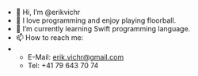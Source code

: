 - 👋 Hi, I’m @erikvichr
- 👀 I love programming and enjoy playing floorball.
- 🌱 I’m currently learning Swift programming language. 
- 📫 How to reach me:
-   - E-Mail: erik.vichr@gmail.com
    - Tel: +41 79 643 70 74

<!---
erikvichr/erikvichr is a ✨ special ✨ repository because its `README.md` (this file) appears on your GitHub profile.
You can click the Preview link to take a look at your changes.
--->
